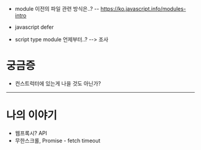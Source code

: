 - module 이전의 파일 관련 방식은..?
-- https://ko.javascript.info/modules-intro

- javascript defer
- script type module 언제부터..? --> 조사

# 궁금증
- 컨스트럭터에 있는게 나을 것도 아닌가?

---- 

# 나의 이야기 
- 웹프록시? API 
- 무한스크롤, Promise - fetch timeout

